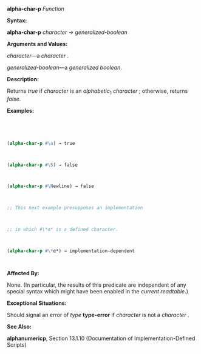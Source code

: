 **alpha-char-p** *Function* 



**Syntax:** 



**alpha-char-p** *character → generalized-boolean* 



**Arguments and Values:** 



*character*—a *character* . 



*generalized-boolean*—a *generalized boolean*. 



**Description:** 



Returns *true* if *character* is an *alphabetic*<sub>1</sub> *character* ; otherwise, returns *false*. 



**Examples:**
```lisp
 



(alpha-char-p #\a) → true 



(alpha-char-p #\5) → false 



(alpha-char-p #\Newline) → false 



;; This next example presupposes an implementation 



;; in which #\*α* is a defined character. 



(alpha-char-p #\*α*) → implementation-dependent 




```
**Affected By:** 



None. (In particular, the results of this predicate are independent of any special syntax which might have been enabled in the *current readtable*.) 



**Exceptional Situations:** 



Should signal an error of *type* **type-error** if *character* is not a *character* . 



**See Also:** 



**alphanumericp**, Section 13.1.10 (Documentation of Implementation-Defined Scripts) 



 



 



